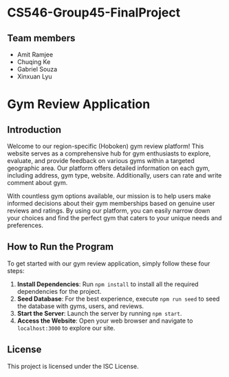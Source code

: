 # CS546-Group45-FinalProject
## Team members
- Amit Ramjee
- Chuqing Ke
- Gabriel Souza
- Xinxuan Lyu

# Gym Review Application

## Introduction

Welcome to our region-specific (Hoboken) gym review platform! This website serves as a comprehensive hub for gym enthusiasts to explore, evaluate, and provide feedback on various gyms within a targeted geographic area. Our platform offers detailed information on each gym, including address, gym type, website. Additionally, users can rate and write comment about gym.

With countless gym options available, our mission is to help users make informed decisions about their gym memberships based on genuine user reviews and ratings. By using our platform, you can easily narrow down your choices and find the perfect gym that caters to your unique needs and preferences.

## How to Run the Program

To get started with our gym review application, simply follow these four steps:

1. **Install Dependencies**: Run `npm install` to install all the required dependencies for the project.
2. **Seed Database**: For the best experience, execute `npm run seed` to seed the database with gyms, users, and reviews.
3. **Start the Server**: Launch the server by running `npm start`.
4. **Access the Website**: Open your web browser and navigate to `localhost:3000` to explore our site.

## License

This project is licensed under the ISC License.
